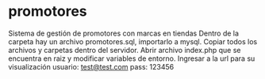 # promotores
Sistema de gestión de promotores con marcas en tiendas
Dentro de la carpeta hay un archivo promotores.sql, importarlo a mysql.
Copiar todos los archivos y carpetas dentro del servidor.
Abrir archivo index.php que se encuentra en raiz y modificar variables de entorno.
Ingresar a la url para su visualización 
usuario: test@test.com pass: 123456

